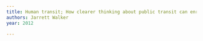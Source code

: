 ```yaml
---
title: Human transit; How clearer thinking about public transit can enrich our communities and our lives
authors: Jarrett Walker
year: 2012

---
```


